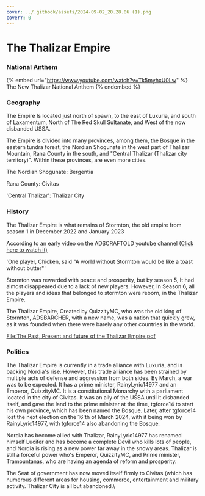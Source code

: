 ```yaml
---
cover: ../.gitbook/assets/2024-09-02_20.28.06 (1).png
coverY: 0
---
```


# The Thalizar Empire

### National Anthem

{% embed url="https://www.youtube.com/watch?v=Tk5myhxU0Lw" %}
The New Thalizar National Anthem
{% endembed %}

### Geography

The Empire Is located just north of spawn, to the east of Luxuria, and south of Laxamentum, North of The Red Skull Sultanate, and West of the now disbanded USSA.

The Empire is divided into many provinces, among them, the Bosque in the eastern tundra forest, the Nordian Shogunate in the west part of Thalizar Mountain, Rana County in the south, and "Central Thalizar (Thalizar city territory)". Within these provinces, are even more cities.

The Nordian Shogunate: Bergentia

Rana County: Civitas

'Central Thalizar': Thalizar City

### History

The Thalizar Empire is what remains of Stormton, the old empire from season 1 in December 2022 and January 2023

According to an early video on the ADSCRAFTOLD youtube channel [(Click here to watch it)](https://www.youtube.com/watch?v=6AYoEcyRDBg)

'One player, Chicken, said "A world without Stormton would be like a toast without butter"'

Stormton was rewarded with peace and prosperity, but by season 5, It had almost disappeared due to a lack of new players. However, In Season 6, all the players and ideas that belonged to stormton were reborn, in the Thalizar Empire.

The Thalizar Empire, Created by QuizzityMC, who was the old king of Stormton, ADSBARCHER, with a new name, was a nation that quickly grew, as it was founded when there were barely any other countries in the world.

[File:The Past, Present and future of the Thalizar Empire.pdf](https://adscraft.fandom.com/wiki/File:The_Past,_Present_and_future_of_the_Thalizar_Empire.pdf)

### Politics

The Thalizar Empire is currently in a trade alliance with Luxuria, and is backing Nordia's rise. However, this trade alliance has been strained by multiple acts of defense and aggression from both sides. By March, a war was to be expected. It has a prime minister, RainyLyric14977 and an Emperor, QuizzityMC. It is a constitutional Monarchy with a parliament located in the city of Civitas. It was an ally of the USSA until it disbanded itself, and gave the land to the prime minister at the time, tgforce14 to start his own province, which has been named the Bosque. Later, after tgforce14 lost the next election on the 16'th of March 2024, with it being won by RainyLyric14977, with tgforce14 also abandoning the Bosque.

Nordia has become allied with Thalizar, RainyLyric14977 has renamed himself Lucifer and has become a complete Devil who kills lots of people, and Nordia is rising as a new power far away in the snowy areas. Thalizar is still a forceful power who's Emperor, QuizzityMC, and Prime minister, Tramountanas, who are having an agenda of reform and prosperity.

The Seat of government has now moved itself firmly to Civitas (which has numerous different areas for housing, commerce, entertainment and military activity. Thalizar City is all but abandoned.\
